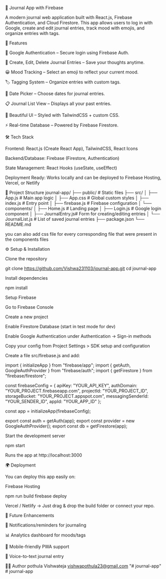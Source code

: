 📝 Journal App with Firebase

A modern journal web application built with React.js, Firebase Authentication, and Cloud Firestore.
This app allows users to log in with Google, create and edit journal entries, track mood with emojis, and organize entries with tags.

🚀 Features

🔑 Google Authentication – Secure login using Firebase Auth.

📖 Create, Edit, Delete Journal Entries – Save your thoughts anytime.

😀 Mood Tracking – Select an emoji to reflect your current mood.

🏷 Tagging System – Organize entries with custom tags.

📅 Date Picker – Choose dates for journal entries.

📋 Journal List View – Displays all your past entries.

🎨 Beautiful UI – Styled with TailwindCSS + custom CSS.

⚡ Real-time Database – Powered by Firebase Firestore.

🛠️ Tech Stack

Frontend: React.js (Create React App), TailwindCSS, React Icons

Backend/Database: Firebase (Firestore, Authentication)

State Management: React Hooks (useState, useEffect)

Deployment Ready: Works locally and can be deployed to Firebase Hosting, Vercel, or Netlify

📂 Project Structure
journal-app/
 ├── public/                  # Static files
 ├── src/
 │    ├── App.js              # Main app logic
 │    ├── App.css             # Global custom styles
 │    ├── index.js            # Entry point
 │    ├── firebase.js         # Firebase configuration
 │    └── components/
 │         ├── Home.js        # Landing page
 │         ├── Login.js       # Google login component
 │         ├── JournalEntry.js# Form for creating/editing entries
 │         └── JournalList.js # List of saved journal entries
 ├── package.json
 └── README.md

you can also add css file for every corresponding file that were present in the components files

⚙️ Setup & Installation

Clone the repository

git clone https://github.com/Vishwa231103/journal-app.git
cd journal-app


Install dependencies

npm install


Setup Firebase

Go to Firebase Console

Create a new project

Enable Firestore Database (start in test mode for dev)

Enable Google Authentication under Authentication → Sign-in methods

Copy your config from Project Settings > SDK setup and configuration

Create a file src/firebase.js and add:

import { initializeApp } from "firebase/app";
import { getAuth, GoogleAuthProvider } from "firebase/auth";
import { getFirestore } from "firebase/firestore";

const firebaseConfig = {
  apiKey: "YOUR_API_KEY",
  authDomain: "YOUR_PROJECT.firebaseapp.com",
  projectId: "YOUR_PROJECT_ID",
  storageBucket: "YOUR_PROJECT.appspot.com",
  messagingSenderId: "YOUR_SENDER_ID",
  appId: "YOUR_APP_ID"
};

const app = initializeApp(firebaseConfig);

export const auth = getAuth(app);
export const provider = new GoogleAuthProvider();
export const db = getFirestore(app);


Start the development server

npm start


Runs the app at http://localhost:3000

🌍 Deployment

You can deploy this app easily on:

Firebase Hosting

npm run build
firebase deploy


Vercel / Netlify → Just drag & drop the build folder or connect your repo.

📌 Future Enhancements

🔔 Notifications/reminders for journaling

📊 Analytics dashboard for moods/tags

📱 Mobile-friendly PWA support

🎤 Voice-to-text journal entry

👨‍💻 Author
 pothula Vishwateja
 vishwapothula23@gmail.com
"# journal-app" 
#   j o u r n a l - a p p  
 